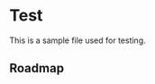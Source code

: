 # Test

This is a sample file used for testing.

## Roadmap

<!-- start: readme-segment -->
<!-- end: readme-segment -->
